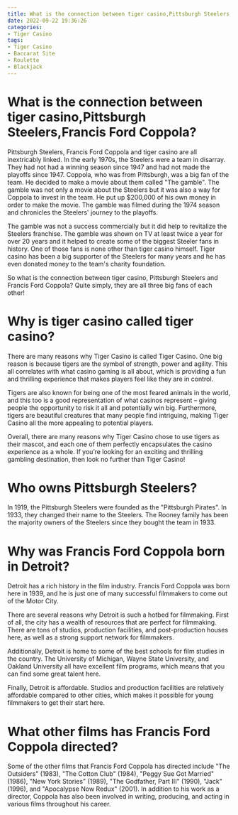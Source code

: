 ```yaml
---
title: What is the connection between tiger casino,Pittsburgh Steelers,Francis Ford Coppola
date: 2022-09-22 19:36:26
categories:
- Tiger Casino
tags:
- Tiger Casino
- Baccarat Site
- Roulette
- Blackjack
---
```



#  What is the connection between tiger casino,Pittsburgh Steelers,Francis Ford Coppola?

Pittsburgh Steelers, Francis Ford Coppola and tiger casino are all inextricably linked. In the early 1970s, the Steelers were a team in disarray. They had not had a winning season since 1947 and had not made the playoffs since 1947. Coppola, who was from Pittsburgh, was a big fan of the team. He decided to make a movie about them called "The gamble". The gamble was not only a movie about the Steelers but it was also a way for Coppola to invest in the team. He put up $200,000 of his own money in order to make the movie. The gamble was filmed during the 1974 season and chronicles the Steelers' journey to the playoffs.

The gamble was not a success commercially but it did help to revitalize the Steelers franchise. The gamble was shown on TV at least twice a year for over 20 years and it helped to create some of the biggest Steeler fans in history. One of those fans is none other than tiger casino himself. Tiger casino has been a big supporter of the Steelers for many years and he has even donated money to the team's charity foundation.

So what is the connection between tiger casino, Pittsburgh Steelers and Francis Ford Coppola? Quite simply, they are all three big fans of each other!

#  Why is tiger casino called tiger casino?

There are many reasons why Tiger Casino is called Tiger Casino. One big reason is because tigers are the symbol of strength, power and agility. This all correlates with what casino gaming is all about, which is providing a fun and thrilling experience that makes players feel like they are in control.

Tigers are also known for being one of the most feared animals in the world, and this too is a good representation of what casinos represent – giving people the opportunity to risk it all and potentially win big. Furthermore, tigers are beautiful creatures that many people find intriguing, making Tiger Casino all the more appealing to potential players.

Overall, there are many reasons why Tiger Casino chose to use tigers as their mascot, and each one of them perfectly encapsulates the casino experience as a whole. If you’re looking for an exciting and thrilling gambling destination, then look no further than Tiger Casino!

#  Who owns Pittsburgh Steelers?

In 1919, the Pittsburgh Steelers were founded as the "Pittsburgh Pirates". In 1933, they changed their name to the Steelers. The Rooney family has been the majority owners of the Steelers since they bought the team in 1933.

#  Why was Francis Ford Coppola born in Detroit?

Detroit has a rich history in the film industry. Francis Ford Coppola was born here in 1939, and he is just one of many successful filmmakers to come out of the Motor City.

There are several reasons why Detroit is such a hotbed for filmmaking. First of all, the city has a wealth of resources that are perfect for filmmaking. There are tons of studios, production facilities, and post-production houses here, as well as a strong support network for filmmakers.

Additionally, Detroit is home to some of the best schools for film studies in the country. The University of Michigan, Wayne State University, and Oakland University all have excellent film programs, which means that you can find some great talent here.

Finally, Detroit is affordable. Studios and production facilities are relatively affordable compared to other cities, which makes it possible for young filmmakers to get their start here.

#  What other films has Francis Ford Coppola directed?

Some of the other films that Francis Ford Coppola has directed include "The Outsiders" (1983), "The Cotton Club" (1984), "Peggy Sue Got Married" (1986), "New York Stories" (1989), "The Godfather, Part III" (1990), "Jack" (1996), and "Apocalypse Now Redux" (2001). In addition to his work as a director, Coppola has also been involved in writing, producing, and acting in various films throughout his career.